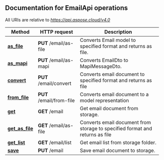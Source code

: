 
## Documentation for EmailApi operations

All URIs are relative to *https://api.aspose.cloud/v4.0*

Method | HTTP request | Description
------------- | ------------- | -------------
[**as_file**](EmailApi.md#as_file)| **PUT** /email/as-file| Converts Email model to specified format and returns as file.             
[**as_mapi**](EmailApi.md#as_mapi)| **PUT** /email/as-mapi| Converts EmailDto to MapiMessageDto.             
[**convert**](EmailApi.md#convert)| **PUT** /email/convert| Converts email document to specified format and returns as file             
[**from_file**](EmailApi.md#from_file)| **PUT** /email/from-file| Converts email document to a model representation             
[**get**](EmailApi.md#get)| **GET** /email| Get email document from storage.             
[**get_as_file**](EmailApi.md#get_as_file)| **GET** /email/as-file| Converts email document from storage to specified format and returns as file             
[**get_list**](EmailApi.md#get_list)| **GET** /email/list| Get email list from storage folder.             
[**save**](EmailApi.md#save)| **PUT** /email| Save email document to storage.             
